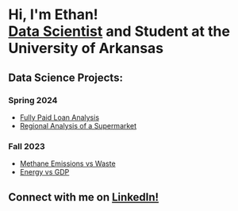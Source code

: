 <h1>Hi, I'm Ethan! <br/><a href="https://www.linkedin.com/in/ethan-ericson">Data Scientist</a> and Student at the University of Arkansas</h1>

<h2>Data Science Projects:</h2>

### Spring 2024
- [Fully Paid Loan Analysis](https://github.com/eericson2005/Fully-Paid-Loan-Analysis)
- [Regional Analysis of a Supermarket](https://github.com/eericson2005/Regional-Analysis-of-a-Supermarket)
### Fall 2023
- [Methane Emissions vs Waste](https://github.com/eericson2005/Methane-Emissions-vs-Waste)
- [Energy vs GDP](https://github.com/eericson2005/Energy-vs-GDP) 

<h2>Connect with me on <a href="https://www.linkedin.com/in/ethan-ericson">LinkedIn!</a></h2>

